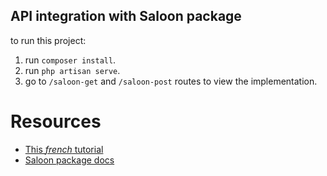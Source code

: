 ## API integration with Saloon package

to run this project:

1. run `composer install`.
2. run `php artisan serve`.
3. go to `/saloon-get` and `/saloon-post` routes to view the implementation.

# Resources

- [This _french_ tutorial](https://www.youtube.com/watch?v=8rPXqmBG99c&t=238s)
- [Saloon package docs](https://docs.saloon.dev/)
